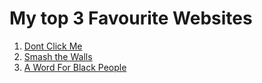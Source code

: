 <h1>My top 3 Favourite Websites</h1>

<ol>
    <li><a href="https://www.youtube.com/watch?v=dQw4w9WgXcQ">Dont Click Me</a></li>
    <li><a href="https://smashthewalls.com/">Smash the Walls</a></li>
    <li><a href="https://www.google.com/search?q=nigger&oq=nigger&gs_lcrp=EgZjaHJvbWUyBggAEEUYOTIPCAEQABgKGIMBGLEDGIAEMgkIAhAAGAoYgAQyCQgDEAAYChiABDIJCAQQABgKGIAEMgkIBRAAGAoYgAQyCQgGEAAYChiABDIJCAcQABgKGIAE0gEIMTIzNWowajeoAgCwAgA&sourceid=chrome&ie=UTF-8">A Word For Black People</a></li>
</ol>
